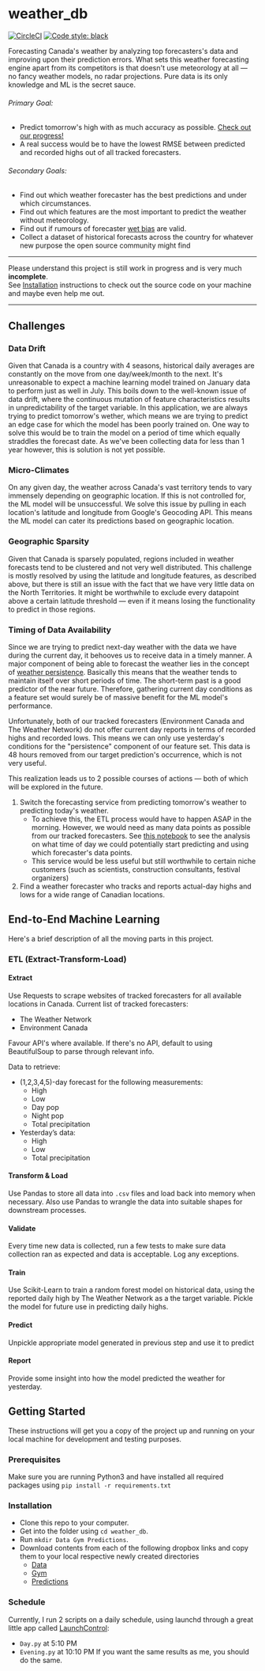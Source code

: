 # weather_db

[![CircleCI](https://circleci.com/gh/confirmationbias616/weather_db.svg?style=svg)](https://circleci.com/gh/confirmationbias616/weather_db)
[![Code style: black](https://img.shields.io/badge/code%20style-black-000000.svg)](https://github.com/ambv/black)

Forecasting Canada's weather by analyzing top forecasters's data and improving upon their prediction errors. What sets this weather forecasting engine apart from its competitors is that doesn't use meteorology at all — no fancy weather models, no radar projections. Pure data is its only knowledge and ML is the secret sauce. 


###### Primary Goal:
* Predict tomorrow's high with as much accuracy as possible. [Check out our progress!](https://app.klipfolio.com/published/dcdee1e03d96198ac7b9d659ae29357a/accuracy-improvements)
 * A real success would be to have the lowest RMSE between predicted and recorded highs out of all tracked forecasters.

 
###### Secondary Goals:
* Find out which weather forecaster has the best predictions and under which circumstances.
* Find out which features are the most important to predict the weather without meteorology.
* Find out if rumours of forecaster [wet bias](<https://en.wikipedia.org/wiki/Wet_bias>) are valid.
* Collect a dataset of historical forecasts across the country for whatever new purpose the open source community might find


---

Please understand this project is still work in progress and is very much **incomplete**.  
See [Installation](#Installation) instructions to check out the source code on your machine and maybe even help me out.

---



## Challenges

### Data Drift
Given that Canada is a country with 4 seasons, historical daily averages are constantly on the move from one day/week/month to the next. It's unreasonable to expect a machine learning model trained on January data to perform just as well in July. This boils down to the well-known issue of data drift, where the continuous mutation of feature characteristics results in unpredictability of the target variable. In this application, we are always trying to predict tomorrow's wether, which means we are trying to predict an edge case for which the model has been poorly trained on. One way to solve this would be to train the model on a period of time which equally straddles the forecast date. As we've been collecting data for less than 1 year however, this is solution is not yet possible. 

### Micro-Climates
On any given day, the weather across Canada's vast territory tends to vary immensely depending on geographic location. If this is not controlled for, the ML model will be unsuccessful. We solve this issue by pulling in each location's latitude and longitude from Google's Geocoding API. This means the ML model can cater its predictions based on geographic location.

### Geographic Sparsity
Given that Canada is sparsely populated, regions included in weather forecasts tend to be clustered and not very well distributed. This challenge is mostly resolved by using the latitude and longitude features, as described above, but there is still an issue with the fact that we have very little data on the North Territories. It might be worthwhile to exclude every datapoint above a certain latitude threshold — even if it means losing the functionality to predict in those regions.

### Timing of Data Availability
Since we are trying to predict next-day weather with the data we have during the current day, it behooves us to receive data in a timely manner. A major component of being able to forecast the weather lies in the concept of [weather persistence](<https://en.wikipedia.org/wiki/Weather_forecasting#Persistence>). Basically this means that the weather tends to maintain itself over short periods of time. The short-term past is a good predictor of the near future. Therefore, gathering current day conditions as a feature set would surely be of massive benefit for the ML model's performance.  

Unfortunately, both of our tracked forecasters (Environment Canada and The Weather Network) do not offer current day reports in terms of recorded highs and recorded lows. This means we can only use yesterday's conditions for the "persistence" component of our feature set. This data is 48 hours removed from our target prediction's occurrence, which is not very useful. 

This realization leads us to 2 possible courses of actions — both of which will be explored in the future.

1. Switch the forecasting service from predicting tomorrow's weather to predicting today's weather.
    * To achieve this, the ETL process would have to happen ASAP in the morning. However, we would need as many data points as possible from our tracked forecasters. See [this notebook](<https://github.com/confirmationbias616/weather_db/blob/master/Notebooks/History_ETL_Analysis.ipynb>) to see the analysis on what time of day we could potentially start predicting and using which forecaster's data points.
     * This service would be less useful but still worthwhile to certain niche customers (such as scientists, construction consultants, festival organizers) 
2. Find a weather forecaster who tracks and reports actual-day highs and lows for a wide range of Canadian locations. 


## End-to-End Machine Learning
Here's a brief description of all the moving parts in this project.

### ETL (Extract-Transform-Load)

#### Extract
Use Requests to scrape websites of tracked forecasters for all available locations in Canada. Current list of tracked forecasters:

* The Weather Network
* Environment Canada

Favour API's where available. If there's no API, default to using BeautifulSoup to parse through relevant info.

Data to retrieve:
* (1,2,3,4,5)-day forecast for the following measurements:
    * High
    * Low
    * Day pop
    * Night pop
    * Total precipitation
* Yesterday’s data:
    * High
    * Low
    * Total precipitation

#### Transform & Load
Use Pandas to store all data into `.csv` files and load back into memory when necessary. Also use Pandas to wrangle the data into suitable shapes for downstream processes.

#### Validate
Every time new data is collected, run a few tests to make sure data collection ran as expected and data is acceptable. Log any exceptions.

#### Train
Use Scikit-Learn to train a random forest model on historical data, using the reported daily high by The Weather Network as a the target variable. Pickle the model for future use in predicting daily highs.

#### Predict
Unpickle appropriate model generated in previous step and use it to predict

#### Report
Provide some insight into how the model predicted the weather for yesterday.

## Getting Started

These instructions will get you a copy of the project up and running on your local machine for development and testing purposes.

### Prerequisites
Make sure you are running Python3 and have installed all required packages using `pip install -r requirements.txt`

### <a name="Installation"></a>Installation
* Clone this repo to your computer.
* Get into the folder using ```cd weather_db```.
* Run ```mkdir Data Gym Predictions```.
* Download contents from each of the following dropbox links and copy them to your local respective newly created directories
    * [Data](https://www.dropbox.com/sh/wh9feldwhj3wagu/AADdnMciGo5Jk8WcIk3m5uTNa?dl=0)
    * [Gym](https://www.dropbox.com/sh/cai718eeplvb8fi/AAAF1Nnz5w098HDgIH0WoWg3a?dl=0)
    * [Predictions](https://www.dropbox.com/sh/y0v5l20oyocyb7v/AADDkzurHZikFe9sfu5jYIq1a?dl=0)

### Schedule
Currently, I run 2 scripts on a daily schedule, using launchd through a great little app called [LaunchControl](<http://www.soma-zone.com/LaunchControl/>):
* `Day.py` at 5:10 PM
* `Evening.py` at 10:10 PM
If you want the same results as me, you should do the same.
